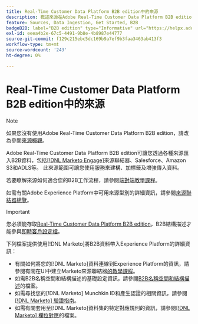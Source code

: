 ```yaml
---
title: Real-Time Customer Data Platform B2B edition中的來源
description: 概述來源在Adobe Real-Time Customer Data Platform B2B edition中的角色。
feature: Sources, Data Ingestion, Get Started, B2B
badgeB2B: label="B2B edition" type="Informative" url="https://helpx.adobe.com/legal/product-descriptions/real-time-customer-data-platform-b2b-edition-prime-and-ultimate-packages.html newtab=true"
exl-id: eeea4b2e-67c5-4491-9b8e-4b8987e44777
source-git-commit: f129c215ebc5dc169b9a7ef9b3faa3463ab413f3
workflow-type: tm+mt
source-wordcount: '243'
ht-degree: 0%

---
```


# Real-Time Customer Data Platform B2B edition中的來源

>[!NOTE]
>
>如果您沒有使用Adobe Real-Time Customer Data Platform B2B edition，請改為參閱[來源概觀](./sources-overview.md)。

Adobe Real-Time Customer Data Platform B2B edition可讓您透過各種來源匯入B2B資料，包括[[!DNL Marketo Engage]](../../sources/connectors/adobe-applications/marketo/marketo.md)來源聯結器、Salesforce、Amazon S3和ADLS等。 此來源範圍可讓您使用服務來建構、加標籤及增強傳入資料。

若要瞭解來源如何適合您的B2B工作流程，請參閱[端對端教學課程](../b2b-tutorial.md#ingest-your-data-into-experience-platform)。

如需有關Adobe Experience Platform中可用來源型別的詳細資訊，請參閱[來源聯結器總覽](../../sources/home.md)。

>[!IMPORTANT]
>
>您必須能存取[Real-Time Customer Data Platform B2B edition](../../rctcdp/../rtcdp/b2b-overview.md)，B2B結構描述才能參與[即時客戶設定檔](../proile/../../profile/home.md)。

下列檔案提供使用[!DNL Marketo]將B2B資料帶入Experience Platform的詳細資訊：

* 有關如何將您的[!DNL Marketo]資料連線到Experience Platform的資訊，請參閱有關在UI中建立Marketo來源聯結器[的教學課程](../../sources/tutorials/ui/create/adobe-applications/marketo.md)。
* 如需B2B名稱空間和結構描述的基礎設定資訊，請參閱[B2B名稱空間和結構描述](../../sources/connectors/adobe-applications/marketo/marketo-namespaces.md)的檔案。
* 如需尋找您的[!DNL Marketo] Munchkin ID和產生認證的相關資訊，請參閱[[!DNL Marketo] 驗證指南](../../sources/connectors/adobe-applications/marketo/marketo-auth.md)。
* 如需有關套用至[!DNL Marketo]資料集的特定對應規則的資訊，請參閱[[!DNL Marketo] 欄位對應](../../sources/connectors/adobe-applications//mapping/marketo.md)的檔案。
